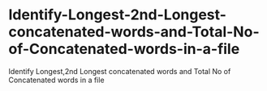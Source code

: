 # Identify-Longest-2nd-Longest-concatenated-words-and-Total-No-of-Concatenated-words-in-a-file
Identify Longest,2nd Longest concatenated words and Total No of Concatenated words in a file

